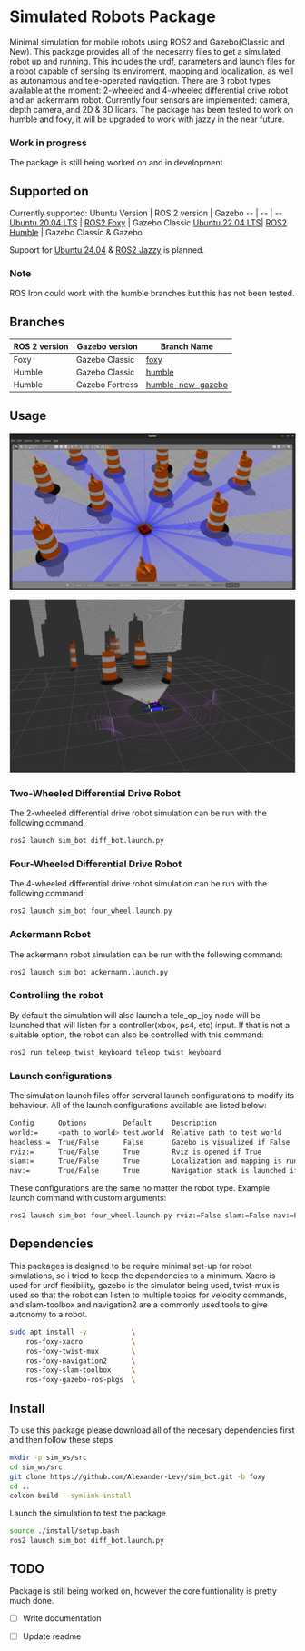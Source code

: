 # Simulated Robots Package 
Minimal simulation for mobile robots using ROS2 and Gazebo(Classic and New). This package provides all of the necesarry files to get a simulated robot up and running. This includes the urdf, parameters and launch files for a robot capable of sensing its enviroment, mapping and localization, as well as autonamous and tele-operated navigation. There are 3 robot types available at the moment: 2-wheeled and 4-wheeled differential drive robot and an ackermann robot. Currently four sensors are implemented: camera, depth camera, and 2D & 3D lidars. The package has been tested to work on humble and foxy, it will be upgraded to work with jazzy in the near future. 

### Work in progress
The package is still being worked on and in development

## Supported on
Currently supported:
Ubuntu Version | ROS 2 version | Gazebo
-- | -- | -- 
[Ubuntu 20.04 LTS](https://releases.ubuntu.com/focal/) | [ROS2 Foxy](https://docs.ros.org/en/foxy/Installation.html) | Gazebo Classic 
[Ubuntu 22.04 LTS](https://releases.ubuntu.com/jammy/)| [ROS2 Humble](https://docs.ros.org/en/rolling/Releases/Release-Humble-Hawksbill.html) | Gazebo Classic & Gazebo

Support for [Ubuntu 24.04](https://releases.ubuntu.com/noble/) & [ROS2 Jazzy](https://docs.ros.org/en/jazzy/Installation.html) is planned.


### Note
ROS Iron could work with the humble branches but this has not been tested.

## Branches
ROS 2 version | Gazebo version | Branch Name
-- | -- | -- 
Foxy | Gazebo Classic | [foxy](https://github.com/Alexander-Levy/sim_bot/tree/foxy) 
Humble | Gazebo Classic | [humble](https://github.com/Alexander-Levy/sim_bot/tree/humble) 
Humble | Gazebo Fortress | [humble-new-gazebo](https://github.com/Alexander-Levy/sim_bot/tree/humble-new-gazebo) 


## Usage
![alt text](https://github.com/Alexander-Levy/sim_bot/blob/foxy/media/gazebo_classic_sim.png "Gazebo Classic Simulation")


![alt text](https://github.com/Alexander-Levy/sim_bot/blob/foxy/media/simulaton_sample.png "ROS Visualizer")

### Two-Wheeled Differential Drive Robot
The 2-wheeled differential drive robot simulation can be run with the following command:
```bash
ros2 launch sim_bot diff_bot.launch.py 
```

### Four-Wheeled Differential Drive Robot
The 4-wheeled differential drive robot simulation can be run with the following command:
```bash
ros2 launch sim_bot four_wheel.launch.py 
```

### Ackermann Robot
The ackermann robot simulation can be run with the following command:
```bash
ros2 launch sim_bot ackermann.launch.py 
```

### Controlling the robot
By default the simulation will also launch a tele_op_joy node will be launched that will listen for a controller(xbox, ps4, etc) input. If that is not a suitable option, the robot can also be controlled with this command:
```bash
ros2 run teleop_twist_keyboard teleop_twist_keyboard 
```

### Launch configurations
The simulation launch files offer serveral launch configurations to modify its behaviour. All of the launch configurations available are listed below:
```bash
Config      Options         Default     Description
world:=     <path_to_world> test.world  Relative path to test world                       
headless:=  True/False      False       Gazebo is visualized if False
rviz:=      True/False      True        Rviz is opened if True
slam:=      True/False      True        Localization and mapping is run if True
nav:=       True/False      True        Navigation stack is launched if True
```

These configurations are the same no matter the robot type. Example launch command with custom arguments:
```bash 
ros2 launch sim_bot four_wheel.launch.py rviz:=False slam:=False nav:=False
```


## Dependencies
This packages is designed to be require minimal set-up for robot simulations, so i tried to keep the dependencies to a minimum. Xacro is used for urdf flexibility, gazebo is the simulator being used, twist-mux is used so that the robot can listen to multiple topics for velocity commands, and slam-toolbox and navigation2 are a commonly used tools to give autonomy to a robot.
```bash
sudo apt install -y           \
    ros-foxy-xacro            \
    ros-foxy-twist-mux        \
    ros-foxy-navigation2      \
    ros-foxy-slam-toolbox     \
    ros-foxy-gazebo-ros-pkgs  \
```


## Install
To use this package please download all of the necesary dependencies first and then follow these steps
```bash
mkdir -p sim_ws/src
cd sim_ws/src
git clone https://github.com/Alexander-Levy/sim_bot.git -b foxy
cd ..
colcon build --symlink-install
```
Launch the simulation to test the package
```bash
source ./install/setup.bash
ros2 launch sim_bot diff_bot.launch.py 
```


## TODO 
Package is still being worked on, however the core funtionality is pretty much done.
 - [ ] Write documentation 
 - [ ] Update readme 

